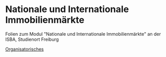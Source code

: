 # Nationale und Internationale Immobilienmärkte


Folien zum Modul "Nationale und Internationale Immobilienmärkte" an der ISBA, Studienort Freiburg

[Organisatorisches](https://isba-university.github.io/InterImmo/Rmd/Session1_Orga.html#1)
